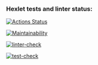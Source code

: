 ### Hexlet tests and linter status:
[![Actions Status](https://github.com/eidolonzx/python-project-lvl2/workflows/hexlet-check/badge.svg)](https://github.com/eidolonzx/python-project-lvl2/actions)

[![Maintainability](https://api.codeclimate.com/v1/badges/a99a88d28ad37a79dbf6/maintainability)](https://codeclimate.com/github/codeclimate/codeclimate/maintainability)

[![linter-check](https://github.com/eidolonzx/python-project-lvl2/actions/workflows/linter-check.yml/badge.svg)](https://github.com/eidolonzx/python-project-lvl2/actions/workflows/linter-check.yml)

[![test-check](https://github.com/eidolonzx/python-project-lvl2/actions/workflows/test-check.yml/badge.svg)](https://github.com/eidolonzx/python-project-lvl2/actions/workflows/test-check.yml)